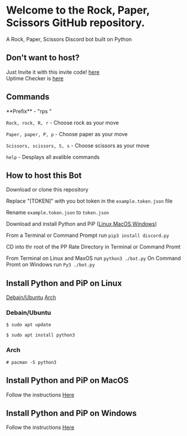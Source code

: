 # Welcome to the Rock, Paper, Scissors GitHub repository.

A Rock, Paper, Scissors Discord bot built on Python

<h2>Don't want to host?</h2>
Just Invite it with this invite code! <a href="http://discord.com/oauth2/authorize?client%95id=809509629788160010&scope=bot&permissions=23552">here</a><br>
Uptime Checker is <a href="https://stats.uptimerobot.com/5KnlXh0yQm/787222261">here</a>


<h2>Commands</h2>
**Prefix** - "rps "

`Rock, rock, R, r` - Choose rock as your move

`Paper, paper, P, p` - Choose paper as your move

`Scissors, scissors, S, s` - Choose scissors as your move

`help` - Desplays all avalible commands

<h2 text-align:center>
How to host this Bot
</h2>

Download or clone this repository 

 Replace "[TOKEN]" with you bot token in the `example.token.json` file
 
 Rename `example.token.json` to `token.json`
 
Download and install Python and PiP ([Linux](#Linux),[MacOS](#MacOS),[Windows](#Windows))

From a Terminal or Command Prompt run `pip3 install discord.py`

CD into thr root of the PP Rate Directory in Terminal or Command Promt

From Terminal on Linux and MaxOS run ```python3 ./bot.py``` On Command Promt on Windows run ```Py3 ./bot.py```


## <a name="Linux"></a>Install Python and PiP on Linux
[Debain/Ubuntu](#deb) [Arch](#arch)
### <a name="deb"></a> Debain/Ubuntu

```$ sudo apt update```

```$ sudo apt install python3```

### <a name="arch"></a> Arch

```# pacman -S python3```

## <a name="MacOS"></a>Install Python and PiP on MacOS

Follow the instructions [Here](https://www.python.org/downloads/release/python-391/)

## <a name="Windows"></a>Install Python and PiP on Windows

Follow the instructions [Here](https://www.python.org/downloads/release/python-391/)


